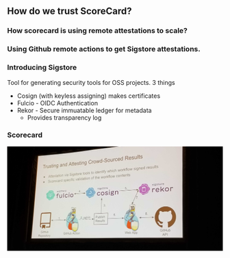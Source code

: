 ## How do we trust ScoreCard? 

### How scorecard is using remote attestations to scale?

### Using Github remote actions to get Sigstore attestations.

### Introducing Sigstore
Tool for generating security tools for OSS projects.
3 things
- Cosign (with keyless assigning) makes certificates 
- Fulcio - OIDC Authentication
- Rekor - Secure immuatable ledger for metadata
    - Provides transparency log

### Scorecard
![Alt text](../images/IMG_20230512_110842.jpg)

